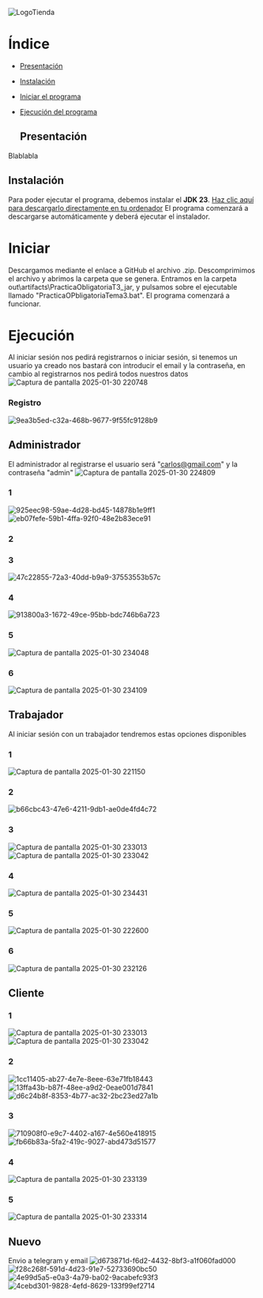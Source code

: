 ![LogoTienda](https://github.com/user-attachments/assets/85028b68-ae5f-441d-998c-aad31c6d186b)

# Índice

- [Presentación](#Presentacion)
- [Instalación](#Instalación)
- [Iniciar el programa](#Iniciar)
- [Ejecución del programa](#Ejecución)

  ## Presentación
Blablabla
  ## Instalación

Para poder ejecutar el programa, debemos instalar el **JDK 23**. [Haz clic aquí para descargarlo directamente en tu ordenador](https://download.oracle.com/java/23/latest/jdk-23_windows-x64_bin.exe) El programa comenzará a descargarse automáticamente y deberá ejecutar el instalador.

# Iniciar
Descargamos mediante el enlace a GitHub el archivo .zip.
Descomprimimos el archivo y abrimos la carpeta que se genera.
Entramos en la carpeta out\artifacts\PracticaObligatoriaT3_jar, y pulsamos sobre el ejecutable llamado "PracticaOPbligatoriaTema3.bat". El programa comenzará a funcionar.

# Ejecución
Al iniciar sesión nos pedirá registrarnos o iniciar sesión, si tenemos un usuario ya creado nos bastará con introducir el email y la contraseña, en cambio al registrarnos nos pedirá todos nuestros datos
![Captura de pantalla 2025-01-30 220748](https://github.com/user-attachments/assets/886e0be3-0bbd-46ee-9fd9-3b98636cd544)
### Registro
![9ea3b5ed-c32a-468b-9677-9f55fc9128b9](https://github.com/user-attachments/assets/69ba7954-1c8d-445d-b902-abe32120ab35)

## Administrador
El administrador al registrarse el usuario será "carlos@gmail.com" y la contraseña "admin"
![Captura de pantalla 2025-01-30 224809](https://github.com/user-attachments/assets/eb53ef3a-afa6-479a-a586-5e845fb55e6c)
### 1
![925eec98-59ae-4d28-bd45-14878b1e9ff1](https://github.com/user-attachments/assets/23900a96-165b-4f2f-8b52-6fa156a75835)
![eb07fefe-59b1-4ffa-92f0-48e2b83ece91](https://github.com/user-attachments/assets/29625480-ae70-4a46-b54e-93e6dfd2675f)

### 2

### 3
![47c22855-72a3-40dd-b9a9-37553553b57c](https://github.com/user-attachments/assets/8015b1a2-2019-41f0-93cc-952550b4a61e)

### 4
![913800a3-1672-49ce-95bb-bdc746b6a723](https://github.com/user-attachments/assets/387b2a55-1c65-4289-bb5b-3830517514ba)

### 5
![Captura de pantalla 2025-01-30 234048](https://github.com/user-attachments/assets/b3b971ed-0155-495a-81c0-e6677a26aaa0)

### 6
![Captura de pantalla 2025-01-30 234109](https://github.com/user-attachments/assets/50fa1505-cd40-48ae-a4a6-daf34df09773)

## Trabajador
Al iniciar sesión con un trabajador tendremos estas opciones disponibles

### 1
![Captura de pantalla 2025-01-30 221150](https://github.com/user-attachments/assets/6488fcba-cf7a-4255-b052-02d50e6f5a82)

### 2
![b66cbc43-47e6-4211-9db1-ae0de4fd4c72](https://github.com/user-attachments/assets/77a1c55a-7542-47ac-b22c-e57db3d60be3)

### 3
![Captura de pantalla 2025-01-30 233013](https://github.com/user-attachments/assets/0e79d971-04d5-432a-9460-95934a437566)
![Captura de pantalla 2025-01-30 233042](https://github.com/user-attachments/assets/b523044a-7ec6-4c9f-9557-7983d0e11d59)

### 4
![Captura de pantalla 2025-01-30 234431](https://github.com/user-attachments/assets/87a4fa38-e696-465a-9042-aa6678468f5b)

### 5
![Captura de pantalla 2025-01-30 222600](https://github.com/user-attachments/assets/670c015f-f673-4e31-b566-7e6b97599133)

### 6
![Captura de pantalla 2025-01-30 232126](https://github.com/user-attachments/assets/61553abd-d63d-4416-b766-cd1754efe493)



## Cliente

### 1
![Captura de pantalla 2025-01-30 233013](https://github.com/user-attachments/assets/0e79d971-04d5-432a-9460-95934a437566)
![Captura de pantalla 2025-01-30 233042](https://github.com/user-attachments/assets/b523044a-7ec6-4c9f-9557-7983d0e11d59)

### 2
![1cc11405-ab27-4e7e-8eee-63e71fb18443](https://github.com/user-attachments/assets/55cbd7e2-a624-4bb6-9d1b-2ce5e2d76a25)
![13ffa43b-b87f-48ee-a9d2-0eae001d7841](https://github.com/user-attachments/assets/662fd60d-c140-4091-a53a-61474600130a)
![d6c24b8f-8353-4b77-ac32-2bc23ed27a1b](https://github.com/user-attachments/assets/baa5e31d-68c9-4f02-95d9-098640e3a374)

### 3
![710908f0-e9c7-4402-a167-4e560e418915](https://github.com/user-attachments/assets/aa4a66ec-ae61-4a01-bf62-29f99101caeb)
![fb66b83a-5fa2-419c-9027-abd473d51577](https://github.com/user-attachments/assets/68f88fab-7c7d-4e64-9fab-9e11e596c7fa)

### 4
![Captura de pantalla 2025-01-30 233139](https://github.com/user-attachments/assets/2409642c-8c35-467e-9494-b97e55946cd0)

### 5
![Captura de pantalla 2025-01-30 233314](https://github.com/user-attachments/assets/c75d16e2-50e9-4ea0-9a03-283993020bf2)

## Nuevo
Envio a telegram y email
![d673871d-f6d2-4432-8bf3-a1f060fad000](https://github.com/user-attachments/assets/bd65279c-7b53-4f21-bfd9-05110da3d959)
![f28c268f-591d-4d23-91e7-52733690bc50](https://github.com/user-attachments/assets/c83f6999-c38e-42d8-bbff-386f642b518a)
![4e99d5a5-e0a3-4a79-ba02-9acabefc93f3](https://github.com/user-attachments/assets/ce9c882b-3fc8-4083-be98-923938d03c63)
![4cebd301-9828-4efd-8629-133f99ef2714](https://github.com/user-attachments/assets/a33c7096-caa1-43fd-80ca-4d7757820049)
